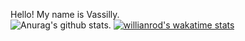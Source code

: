 Hello! My name is Vassilly.  
![Anurag's github stats](https://github-readme-stats.vercel.app/api?username=bondiano&show_icons=true&theme=synthwave). 
[![willianrod's wakatime stats](https://github-readme-stats.vercel.app/api/wakatime?username=bondiano)](https://github.com/anuraghazra/github-readme-stats)
